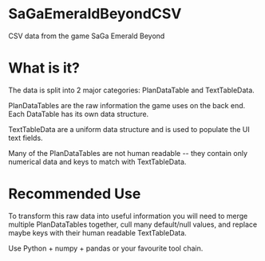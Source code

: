 # SaGaEmeraldBeyondCSV
CSV data from the game SaGa Emerald Beyond

# What is it?
The data is split into 2 major categories: PlanDataTable and TextTableData.

PlanDataTables are the raw information the game uses on the back end. Each DataTable has its own data structure.

TextTableData are a uniform data structure and is used to populate the UI text fields.

Many of the PlanDataTables are not human readable -- they contain only numerical data and keys to match with TextTableData. 

# Recommended Use
To transform this raw data into useful information you will need to merge multiple PlanDataTables together, cull many default/null values, and replace maybe keys with their human readable TextTableData. 

Use Python + numpy + pandas or your favourite tool chain.